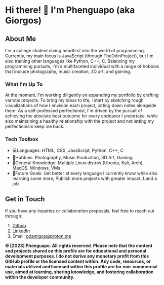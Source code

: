 # Hi there! 👋 I'm Phenguapo (aka Giorgos)
## About Me
I'm a college student diving headfirst into the world of programming. Currently, my main focus is JavaScript (through TheOdinProject), but I'm also training other languages like Python, C++, C. Balancing my programming pursuits, I'm a multifaceted individual with a range of hobbies that include photography, music creation, 3D art, and gaming.

### What I'm Up To
At the moment, I'm working diligently on expanding my portfolio by crafting various projects. To bring my ideas to life, I start by sketching rough visualizations of how I envision each project, jotting down notes alongside them. As a self-professed perfectionist, I'm driven by the pursuit of achieving the absolute best outcome for every endeavor I undertake, while also maintaining a healthy relationship with the project and not letting my perfectionism keep me back.

### Tech Toolbox
- 💻Languages: HTML, CSS, JavaScript, Python, C++, C
- 📸Hobbies: Photography, Music Production, 3D Art, Gaming
- 🧠General Knowledge: Multiple Linux distros (Ubuntu, Kali, Arch), MacOS, Windows, VMs
- 🚀Future Goals: Get better at every language I currently know while also learning some more, Publish more projects with greater impact, Land a job

## Get in Touch
If you have any inquiries or collaboration proposals, feel free to reach out through:

1. [Github](https://github.com/phenguapo)
2. [LinkedIn](https://gr.linkedin.com/in/giorgos-damigos-503b35218)
3. Email: gdamigos@proton.me


**© [2023] Phenguapo. All rights reserved.
Please note that the content and projects shared on this profile are for educational and personal development purposes. I do not derive any monetary profit from this GitHub profile or the licensed content within. Any code, resources, or materials utilized and licensed within this profile are for non-commercial use, aimed at learning, sharing knowledge, and fostering collaboration within the developer community.**
